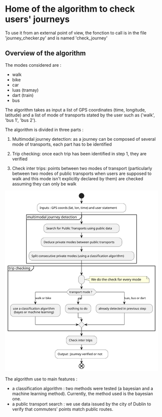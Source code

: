 
# Home of the algorithm to check users' journeys

To use it from an external point of view, the fonction to call is in the file 
'journey_checker.py' and is named 'check_journey'


## Overview of the algorithm

The modes considered are :
- walk
- bike
- car
- luas (tramay)
- dart (train)
- bus

The algorithm takes as input a list of GPS coordinates (time, longitude, 
latitude) and a list of mode of transports stated by the user such as ('walk', 
'bus 1', 'bus 2').

The algorithm is divided in three parts :
1. Multimodal journey detection: as a journey can be composed of several mode 
  of transports, each part has to be identified

2. Trip checking: once each trip has been identified in step 1, they are 
  verified

3. Check inter trips: points between two modes of transport (particularly 
  between two modes of public transports when users are supposed to walk and 
  this mode isn't explicitly declared by them) are checked assuming they can 
  only be walk

![Overview of the algorithm](readme_assets/algo_journey_checking.svg#center)

The algorithm use to main features :
- a classification algorithm : two methods were tested (a bayesian and a machine 
  learning method). Currently, the method used is the bayesian one.
- a public transport search : we use data issued by the city of Dublin to 
  verify that commuters' points match public routes.
